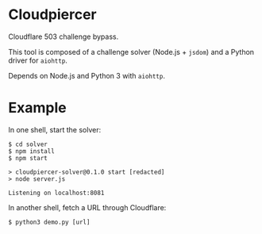 # Cloudpiercer

Cloudflare 503 challenge bypass.

This tool is composed of a challenge solver (Node.js + `jsdom`) and a Python driver for `aiohttp`.

Depends on Node.js and Python 3 with `aiohttp`.

# Example

In one shell, start the solver:
```
$ cd solver
$ npm install
$ npm start

> cloudpiercer-solver@0.1.0 start [redacted]
> node server.js

Listening on localhost:8081
```
In another shell, fetch a URL through Cloudflare:
```
$ python3 demo.py [url]
```
